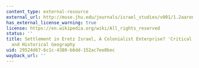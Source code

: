 ```yaml
---
content_type: external-resource
external_url: http://muse.jhu.edu/journals/israel_studies/v001/1.2aaronsohn.html
has_external_license_warning: true
license: https://en.wikipedia.org/wiki/All_rights_reserved
status: ''
title: Settlement in Eretz Israel, A Colonialist Enterprise? 'Critical' Scholarship
  and Historical Geography
uid: 29524d67-6c1c-4380-b6dd-152ac7ee0bec
wayback_url: ''
---
```

